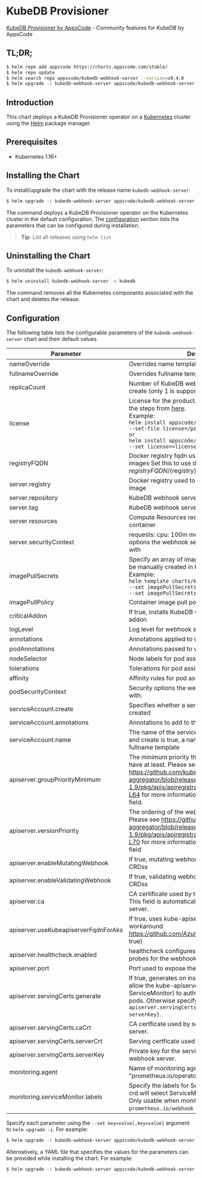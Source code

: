 # KubeDB Provisioner

[KubeDB Provisioner by AppsCode](https://github.com/kubedb) - Community features for KubeDB by AppsCode

## TL;DR;

```bash
$ helm repo add appscode https://charts.appscode.com/stable/
$ helm repo update
$ helm search repo appscode/kubedb-webhook-server --version=v0.4.0
$ helm upgrade -i kubedb-webhook-server appscode/kubedb-webhook-server -n kubedb --create-namespace --version=v0.4.0
```

## Introduction

This chart deploys a KubeDB Provisioner operator on a [Kubernetes](http://kubernetes.io) cluster using the [Helm](https://helm.sh) package manager.

## Prerequisites

- Kubernetes 1.16+

## Installing the Chart

To install/upgrade the chart with the release name `kubedb-webhook-server`:

```bash
$ helm upgrade -i kubedb-webhook-server appscode/kubedb-webhook-server -n kubedb --create-namespace --version=v0.4.0
```

The command deploys a KubeDB Provisioner operator on the Kubernetes cluster in the default configuration. The [configuration](#configuration) section lists the parameters that can be configured during installation.

> **Tip**: List all releases using `helm list`

## Uninstalling the Chart

To uninstall the `kubedb-webhook-server`:

```bash
$ helm uninstall kubedb-webhook-server -n kubedb
```

The command removes all the Kubernetes components associated with the chart and deletes the release.

## Configuration

The following table lists the configurable parameters of the `kubedb-webhook-server` chart and their default values.

|              Parameter               |                                                                                                                                                                                   Description                                                                                                                                                                                   |                  Default                  |
|--------------------------------------|---------------------------------------------------------------------------------------------------------------------------------------------------------------------------------------------------------------------------------------------------------------------------------------------------------------------------------------------------------------------------------|-------------------------------------------|
| nameOverride                         | Overrides name template                                                                                                                                                                                                                                                                                                                                                         | <code>""</code>                           |
| fullnameOverride                     | Overrides fullname template                                                                                                                                                                                                                                                                                                                                                     | <code>""</code>                           |
| replicaCount                         | Number of KubeDB webhook server replicas to create (only 1 is supported)                                                                                                                                                                                                                                                                                                        | <code>1</code>                            |
| license                              | License for the product. Get a license by following the steps from [here](https://kubedb.run/docs/latest/setup/install/enterprise#get-a-trial-license). <br> Example: <br> `helm install appscode/kubedb-ops-manager \` <br> `--set-file license=/path/to/license/file` <br> `or` <br> `helm install appscode/kubedb-ops-manager \` <br> `--set license=<license file content>` | <code>""</code>                           |
| registryFQDN                         | Docker registry fqdn used to pull KubeDB related images Set this to use docker registry hosted at ${registryFQDN}/${registry}/${image}                                                                                                                                                                                                                                          | <code>""</code>                           |
| server.registry                      | Docker registry used to pull KubeDB webhook server image                                                                                                                                                                                                                                                                                                                        | <code>kubedb</code>                       |
| server.repository                    | KubeDB webhook server container image                                                                                                                                                                                                                                                                                                                                           | <code>kubedb-webhook-server</code>        |
| server.tag                           | KubeDB webhook server container image tag                                                                                                                                                                                                                                                                                                                                       | <code>""</code>                           |
| server.resources                     | Compute Resources required by the webhook server container                                                                                                                                                                                                                                                                                                                      | <code>{}</code>                           |
| server.securityContext               | requests: cpu: 100m memory: 128Mi Security options the webhook server container should run with                                                                                                                                                                                                                                                                                 | <code>{}</code>                           |
| imagePullSecrets                     | Specify an array of imagePullSecrets. Secrets must be manually created in the namespace. <br> Example: <br> `helm template charts/kubedb-webhook-server \` <br> `--set imagePullSecrets[0].name=sec0 \` <br> `--set imagePullSecrets[1].name=sec1`                                                                                                                              | <code>[]</code>                           |
| imagePullPolicy                      | Container image pull policy                                                                                                                                                                                                                                                                                                                                                     | <code>IfNotPresent</code>                 |
| criticalAddon                        | If true, installs KubeDB webhook server as critical addon                                                                                                                                                                                                                                                                                                                       | <code>false</code>                        |
| logLevel                             | Log level for webhook server                                                                                                                                                                                                                                                                                                                                                    | <code>3</code>                            |
| annotations                          | Annotations applied to webhook server deployment                                                                                                                                                                                                                                                                                                                                | <code>{}</code>                           |
| podAnnotations                       | Annotations passed to webhook server pod(s).                                                                                                                                                                                                                                                                                                                                    | <code>{}</code>                           |
| nodeSelector                         | Node labels for pod assignment                                                                                                                                                                                                                                                                                                                                                  | <code>{"kubernetes.io/os":"linux"}</code> |
| tolerations                          | Tolerations for pod assignment                                                                                                                                                                                                                                                                                                                                                  | <code>[]</code>                           |
| affinity                             | Affinity rules for pod assignment                                                                                                                                                                                                                                                                                                                                               | <code>{}</code>                           |
| podSecurityContext                   | Security options the webhook server pod should run with.                                                                                                                                                                                                                                                                                                                        | <code>{}</code>                           |
| serviceAccount.create                | Specifies whether a service account should be created                                                                                                                                                                                                                                                                                                                           | <code>true</code>                         |
| serviceAccount.annotations           | Annotations to add to the service account                                                                                                                                                                                                                                                                                                                                       | <code>{}</code>                           |
| serviceAccount.name                  | The name of the service account to use. If not set and create is true, a name is generated using the fullname template                                                                                                                                                                                                                                                          | <code></code>                             |
| apiserver.groupPriorityMinimum       | The minimum priority the webhook api group should have at least. Please see https://github.com/kubernetes/kube-aggregator/blob/release-1.9/pkg/apis/apiregistration/v1beta1/types.go#L58-L64 for more information on proper values of this field.                                                                                                                               | <code>10000</code>                        |
| apiserver.versionPriority            | The ordering of the webhook api inside of the group. Please see https://github.com/kubernetes/kube-aggregator/blob/release-1.9/pkg/apis/apiregistration/v1beta1/types.go#L66-L70 for more information on proper values of this field                                                                                                                                            | <code>15</code>                           |
| apiserver.enableMutatingWebhook      | If true, mutating webhook is configured for KubeDB CRDss                                                                                                                                                                                                                                                                                                                        | <code>true</code>                         |
| apiserver.enableValidatingWebhook    | If true, validating webhook is configured for KubeDB CRDss                                                                                                                                                                                                                                                                                                                      | <code>true</code>                         |
| apiserver.ca                         | CA certificate used by the Kubernetes api server. This field is automatically assigned by the webhook server.                                                                                                                                                                                                                                                                   | <code>not-ca-cert</code>                  |
| apiserver.useKubeapiserverFqdnForAks | If true, uses kube-apiserver FQDN for AKS cluster to workaround https://github.com/Azure/AKS/issues/522 (default true)                                                                                                                                                                                                                                                          | <code>true</code>                         |
| apiserver.healthcheck.enabled        | healthcheck configures the readiness and liveliness probes for the webhook server pod.                                                                                                                                                                                                                                                                                          | <code>false</code>                        |
| apiserver.port                       | Port used to expose the webhook server apiserver                                                                                                                                                                                                                                                                                                                                | <code>8443</code>                         |
| apiserver.servingCerts.generate      | If true, generates on install/upgrade the certs that allow the kube-apiserver (and potentially ServiceMonitor) to authenticate webhook servers pods. Otherwise specify certs in `apiserver.servingCerts.{caCrt, serverCrt, serverKey}`.                                                                                                                                         | <code>true</code>                         |
| apiserver.servingCerts.caCrt         | CA certficate used by serving certificate of webhook server.                                                                                                                                                                                                                                                                                                                    | <code>""</code>                           |
| apiserver.servingCerts.serverCrt     | Serving certficate used by webhook server.                                                                                                                                                                                                                                                                                                                                      | <code>""</code>                           |
| apiserver.servingCerts.serverKey     | Private key for the serving certificate used by webhook server.                                                                                                                                                                                                                                                                                                                 | <code>""</code>                           |
| monitoring.agent                     | Name of monitoring agent (one of "prometheus.io", "prometheus.io/operator", "prometheus.io/builtin")                                                                                                                                                                                                                                                                            | <code>""</code>                           |
| monitoring.serviceMonitor.labels     | Specify the labels for ServiceMonitor. Prometheus crd will select ServiceMonitor using these labels. Only usable when monitoring agent is `prometheus.io/webhook server`.                                                                                                                                                                                                       | <code>{}</code>                           |


Specify each parameter using the `--set key=value[,key=value]` argument to `helm upgrade -i`. For example:

```bash
$ helm upgrade -i kubedb-webhook-server appscode/kubedb-webhook-server -n kubedb --create-namespace --version=v0.4.0 --set replicaCount=1
```

Alternatively, a YAML file that specifies the values for the parameters can be provided while
installing the chart. For example:

```bash
$ helm upgrade -i kubedb-webhook-server appscode/kubedb-webhook-server -n kubedb --create-namespace --version=v0.4.0 --values values.yaml
```
